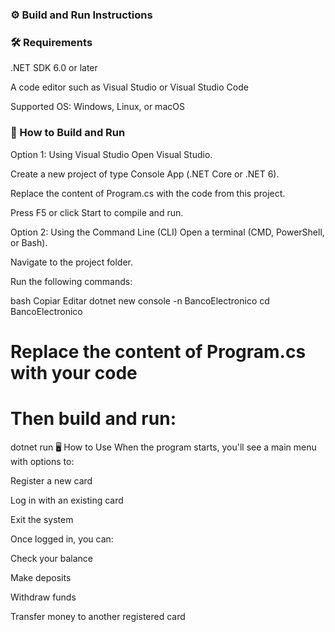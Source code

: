 ### ⚙️ Build and Run Instructions

### 🛠️ Requirements
.NET SDK 6.0 or later

A code editor such as Visual Studio or Visual Studio Code

Supported OS: Windows, Linux, or macOS

### 🔧 How to Build and Run
Option 1: Using Visual Studio
Open Visual Studio.

Create a new project of type Console App (.NET Core or .NET 6).

Replace the content of Program.cs with the code from this project.

Press F5 or click Start to compile and run.

Option 2: Using the Command Line (CLI)
Open a terminal (CMD, PowerShell, or Bash).

Navigate to the project folder.

Run the following commands:

bash
Copiar
Editar
dotnet new console -n BancoElectronico
cd BancoElectronico
# Replace the content of Program.cs with your code
# Then build and run:
dotnet run
🖥️ How to Use
When the program starts, you'll see a main menu with options to:

Register a new card

Log in with an existing card

Exit the system

Once logged in, you can:

Check your balance

Make deposits

Withdraw funds

Transfer money to another registered card

